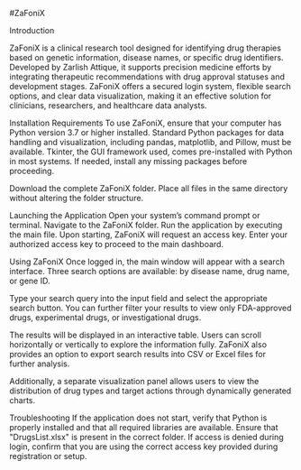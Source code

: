 #ZaFoniX 

Introduction

ZaFoniX is a clinical research tool designed for identifying drug therapies based on genetic information, disease names, or specific drug identifiers. Developed by Zarlish Attique, it supports precision medicine efforts by integrating therapeutic recommendations with drug approval statuses and development stages. ZaFoniX offers a secured login system, flexible search options, and clear data visualization, making it an effective solution for clinicians, researchers, and healthcare data analysts.

Installation Requirements
To use ZaFoniX, ensure that your computer has Python version 3.7 or higher installed. Standard Python packages for data handling and visualization, including pandas, matplotlib, and Pillow, must be available. Tkinter, the GUI framework used, comes pre-installed with Python in most systems. If needed, install any missing packages before proceeding.

Download the complete ZaFoniX folder. Place all files in the same directory without altering the folder structure.

Launching the Application
Open your system’s command prompt or terminal. Navigate to the ZaFoniX folder. Run the application by executing the main file. Upon starting, ZaFoniX will request an access key. Enter your authorized access key to proceed to the main dashboard.

Using ZaFoniX
Once logged in, the main window will appear with a search interface. Three search options are available: by disease name, drug name, or gene ID.

Type your search query into the input field and select the appropriate search button. You can further filter your results to view only FDA-approved drugs, experimental drugs, or investigational drugs.

The results will be displayed in an interactive table. Users can scroll horizontally or vertically to explore the information fully. ZaFoniX also provides an option to export search results into CSV or Excel files for further analysis.

Additionally, a separate visualization panel allows users to view the distribution of drug types and target actions through dynamically generated charts.

Troubleshooting
If the application does not start, verify that Python is properly installed and that all required libraries are available. Ensure that "DrugsList.xlsx" is present in the correct folder. If access is denied during login, confirm that you are using the correct access key provided during registration or setup.
